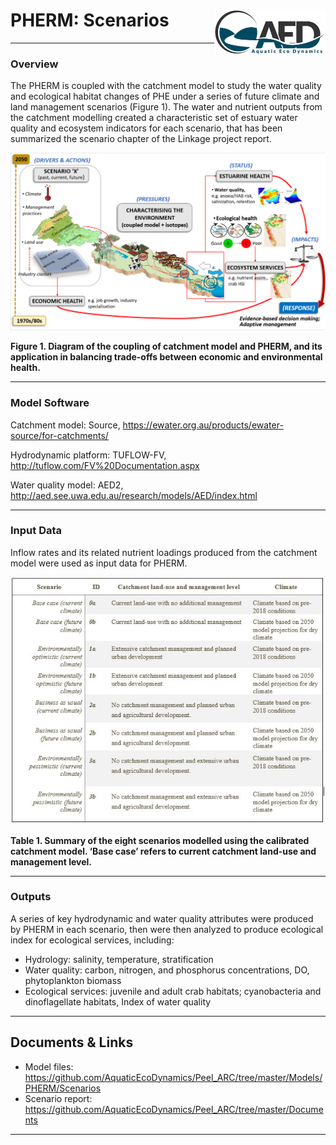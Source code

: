 # PHERM: Scenarios <img src="https://github.com/AquaticEcoDynamics/Peel_ARC/blob/master/Images/Logos/aed.png" align="right" width="178" height="70.5">

---

### Overview

The PHERM is coupled with the catchment model to study the water quality and ecological habitat changes of PHE under a series of future climate and land management scenarios (Figure 1). The water and nutrient outputs from the catchment modelling created a characteristic set of estuary water quality and ecosystem indicators for each scenario, that has been summarized the scenario chapter of the Linkage project report. 

<img src="https://github.com/AquaticEcoDynamics/Peel_ARC/blob/master/Images/Scenario Pic.png">

**Figure 1. Diagram of the coupling of catchment model and PHERM, and its application in balancing trade-offs between economic and environmental health.**

---

### Model Software

Catchment model: Source, https://ewater.org.au/products/ewater-source/for-catchments/

Hydrodynamic platform: TUFLOW-FV, http://tuflow.com/FV%20Documentation.aspx 

Water quality model: AED2, http://aed.see.uwa.edu.au/research/models/AED/index.html  


---

### Input Data

Inflow rates and its related nutrient loadings produced from the catchment model were used as input data for PHERM. 

<img src="https://github.com/AquaticEcoDynamics/Peel_ARC/blob/master/Images/scenario_table.JPG">

**Table 1. Summary of the eight scenarios modelled using the calibrated catchment model. ‘Base case’ refers to current catchment land-use and management level.**

---

### Outputs

A series of key hydrodynamic and water quality attributes were produced by PHERM in each scenario, then were then analyzed to produce ecological index for ecological services, including:
-	Hydrology: salinity, temperature, stratification
-	Water quality: carbon, nitrogen, and phosphorus concentrations, DO, phytoplankton biomass
-	Ecological services: juvenile and adult crab habitats; cyanobacteria and dinoflagellate habitats, Index of water quality


---

## Documents & Links

-	Model files: https://github.com/AquaticEcoDynamics/Peel_ARC/tree/master/Models/PHERM/Scenarios
-	Scenario report: https://github.com/AquaticEcoDynamics/Peel_ARC/tree/master/Documents 

---
